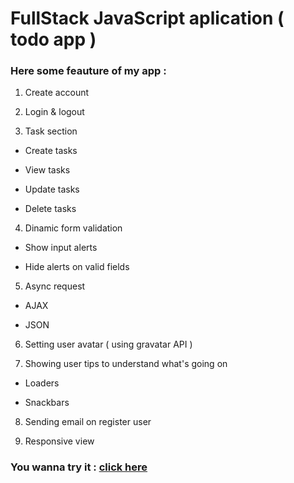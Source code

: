 # FullStack JavaScript aplication ( todo app )

### Here some feauture of my app :

1. Create account

2. Login & logout

3. Task section

+ Create tasks
  
+ View tasks
  
+ Update tasks
  
+ Delete tasks
  
4. Dinamic form validation

+ Show input alerts
  
+ Hide alerts on valid fields
  
5. Async request

+ AJAX
  
+ JSON
  
6. Setting user avatar ( using gravatar API )

7. Showing user tips to understand what's going on

+ Loaders
  
+ Snackbars
  
8. Sending email on register user

9. Responsive view

### You wanna try it : [click here](https://spa-todo-app.herokuapp.com/)
